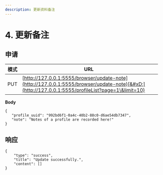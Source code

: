 ```yaml
---
description: 更新资料备注
---
```


# 4. 更新备注

## 申请

| 模式  | URL                                                                                                                                               |
| --- | ------------------------------------------------------------------------------------------------------------------------------------------------- |
| PUT | [http://127.0.0.1:5555/browser/update-note](http://127.0.0.1:5555/browser/update-note)[&#xD;](http://127.0.0.1:5555/profileList?page=1\&limit=10) |

**Body**

```
{
   "profile_uuid": "992bd6f1-0a4c-40b2-88c0-d6ae54db7347",
   "note": "Notes of a profile are recorded here!"
}
```

## 响应

```
{
    "type": "success",
    "title": "Update successfully.",
    "content": []
}
```
